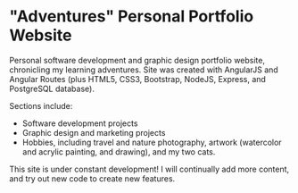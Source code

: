 # "Adventures" Personal Portfolio Website

Personal software development and graphic design portfolio website, chronicling my learning adventures.
Site was created with AngularJS and Angular Routes (plus HTML5, CSS3, Bootstrap, NodeJS, Express, and PostgreSQL database).

Sections include:
- Software development projects
- Graphic design and marketing projects
- Hobbies, including travel and nature photography, artwork (watercolor and acrylic painting, and drawing), and my two cats.

This site is under constant development! I will continually add more content, and try out new code to create new features.

